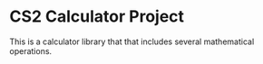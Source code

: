 # CS2 Calculator Project

This is a calculator library that  that includes several mathematical
operations.
